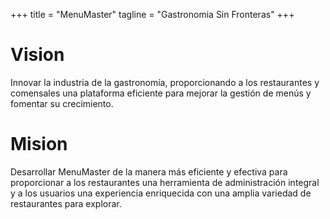 +++
title = "MenuMaster"
tagline = "Gastronomia Sin Fronteras"
+++

# Vision
Innovar la industria de la gastronomía, proporcionando a los restaurantes y comensales una plataforma eficiente para mejorar la gestión de menús y fomentar su crecimiento.


# Mision
Desarrollar MenuMaster de la manera más eficiente y efectiva para proporcionar a los restaurantes una herramienta de administración integral y a los usuarios una experiencia enriquecida con una amplia variedad de restaurantes para explorar.



